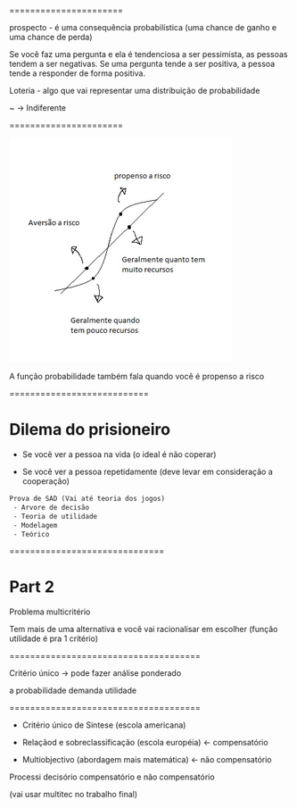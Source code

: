======================

prospecto - é uma consequência probabilística (uma chance de ganho e uma chance de perda)

Se você faz uma pergunta e ela é tendenciosa a ser pessimista, as pessoas tendem a ser negativas. Se uma pergunta tende a ser positiva, a pessoa tende a responder de forma positiva.

Loteria - algo que vai representar uma distribuição de probabilidade

~ -> Indiferente 

======================

<img src=".assets/averarisco.jpg">

A função probabilidade também fala quando você é propenso a risco

===========================
# Dilema do prisioneiro

- Se você ver a pessoa na vida (o ideal é não coperar)

- Se você ver a pessoa repetidamente (deve levar em consideração a cooperação)

```
Prova de SAD (Vai até teoria dos jogos)
 - Arvore de decisão
 - Teoria de utilidade
 - Modelagem
 - Teórico
```

==============================

# Part 2

Problema multicritério

 Tem mais de uma alternativa e você vai racionalisar em escolher (função utilidade é pra 1 critério)
 
 =====================================
 
 Critério único -> pode fazer análise ponderado 
 
 a probabilidade demanda utilidade

=====================================

- Critério único de Sintese (escola americana)

- Relaçãod e sobreclassificação (escola européia) <- compensatório

- Multiobjectivo (abordagem mais matemática) <- não compensatório

Processi decisório compensatório e não compensatório

(vai usar multitec no trabalho final)
